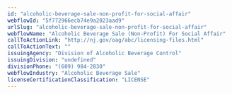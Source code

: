 ```yaml
---
id: "alcoholic-beverage-sale-non-profit-for-social-affair"
webflowId: "5f772966ecb74e9a2023aad9"
urlSlug: "alcoholic-beverage-sale-non-profit-for-social-affair"
webflowName: "Alcoholic Beverage Sale (Non-Profit) For Social Affair"
callToActionLink: "http://nj.gov/oag/abc/licensing-files.html"
callToActionText: ""
issuingAgency: "Division of Alcoholic Beverage Control"
issuingDivision: "undefined"
divisionPhone: "(609) 984-2830"
webflowIndustry: "Alcoholic Beverage Sale"
licenseCertificationClassification: "LICENSE"
---
```

